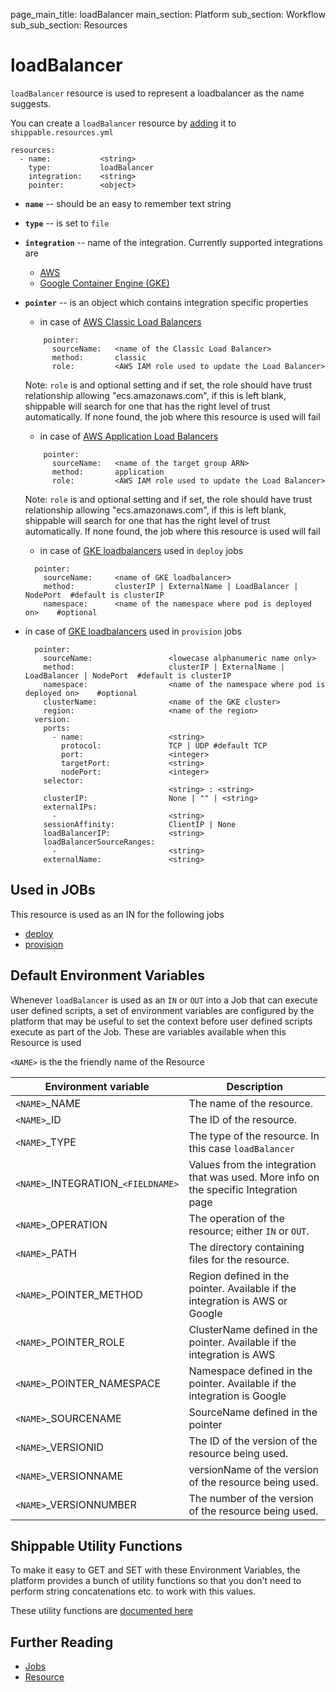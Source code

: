 page_main_title: loadBalancer
main_section: Platform
sub_section: Workflow
sub_sub_section: Resources

# loadBalancer
`loadBalancer` resource is used to represent a loadbalancer as the name suggests.

You can create a `loadBalancer` resource by [adding](/platform/tutorial/workflow/howto-crud-resource#adding) it to `shippable.resources.yml`

```
resources:
  - name: 			<string>
    type: 			loadBalancer
    integration: 	<string>
    pointer:		<object>
```

* **`name`** -- should be an easy to remember text string

* **`type`** -- is set to `file`

* **`integration`** -- name of the integration. Currently supported integrations are
	* [AWS](/platform/integration/aws)
	* [Google Container Engine (GKE)](/platform/integration/gke)

* **`pointer`** -- is an object which contains integration specific properties
	* in case of [AWS Classic Load Balancers](https://aws.amazon.com/elasticloadbalancing/classicloadbalancer/)

	```
	    pointer:
	      sourceName: 	<name of the Classic Load Balancer>
	      method: 		classic
	      role: 		<AWS IAM role used to update the Load Balancer>

	```

	Note: `role` is and optional setting and if set, the role should have trust relationship allowing "ecs.amazonaws.com", if this is left blank, shippable will search for one that has the right level of trust automatically. If none found, the job where this resource is used will fail

	* in case of [AWS Application Load Balancers](https://aws.amazon.com/elasticloadbalancing/applicationloadbalancer/)

	```
	    pointer:
	      sourceName: 	<name of the target group ARN>
	      method: 		application
	      role: 		<AWS IAM role used to update the Load Balancer>

	```
	Note: `role` is and optional setting and if set, the role should have trust relationship allowing "ecs.amazonaws.com", if this is left blank, shippable will search for one that has the right level of trust automatically. If none found, the job where this resource is used will fail

	* in case of [GKE loadbalancers](https://kubernetes.io/docs/user-guide/services/) used in `deploy` jobs

	```
	  pointer:
		sourceName: 	<name of GKE loadbalancer>
		method: 		clusterIP | ExternalName | LoadBalancer | NodePort  #default is clusterIP
		namespace: 		<name of the namespace where pod is deployed on>    #optional
	```

* in case of [GKE loadbalancers](https://kubernetes.io/docs/user-guide/services/) used in `provision` jobs

	```
	  pointer:
		sourceName: 				<lowecase alphanumeric name only>
		method: 					clusterIP | ExternalName | LoadBalancer | NodePort  #default is clusterIP
		namespace: 					<name of the namespace where pod is deployed on>    #optional
		clusterName: 				<name of the GKE cluster>
		region: 					<name of the region>
	  version:
	    ports:
	      - name: 					<string>
	        protocol: 				TCP | UDP #default TCP
	        port: 					<integer>
	        targetPort: 			<string>
	        nodePort: 				<integer>
	    selector:
	    							<string> : <string>
	    clusterIP: 					None | "" | <string>
	    externalIPs:
	      - 						<string>
	    sessionAffinity: 			ClientIP | None
	    loadBalancerIP: 			<string>
	    loadBalancerSourceRanges:
	      - 						<string>
	    externalName: 				<string>
	```

## Used in JOBs
This resource is used as an IN for the following jobs

* [deploy](/platform/workflow/job/deploy/)
* [provision](/platform/workflow/job/provision/)

## Default Environment Variables
Whenever `loadBalancer` is used as an `IN` or `OUT` into a Job that can execute user defined scripts, a set of environment variables are configured by the platform that may be useful to set the context before user defined scripts execute as part of the Job. These are variables available when this Resource is used

`<NAME>` is the the friendly name of the Resource

| Environment variable						| Description                         |
| ------------- 								|------------------------------------ |
| `<NAME>`\_NAME 							| The name of the resource. |
| `<NAME>`\_ID 								| The ID of the resource. |
| `<NAME>`\_TYPE 							| The type of the resource. In this case `loadBalancer`|
| `<NAME>`\_INTEGRATION\_`<FIELDNAME>`	| Values from the integration that was used. More info on the specific Integration page|
| `<NAME>`\_OPERATION 						| The operation of the resource; either `IN` or `OUT`. |
| `<NAME>`\_PATH 							| The directory containing files for the resource. |
| `<NAME>`\_POINTER\_METHOD 				| Region defined in the pointer. Available if the integration is AWS or Google |
| `<NAME>`\_POINTER\_ROLE 					| ClusterName defined in the pointer. Available if the integration is AWS |
| `<NAME>`\_POINTER\_NAMESPACE 			| Namespace defined in the pointer. Available if the integration is Google |
| `<NAME>`\_SOURCENAME    					| SourceName defined in the pointer |
| `<NAME>`\_VERSIONID    					| The ID of the version of the resource being used. |
| `<NAME>`\_VERSIONNAME						| versionName of the version of the resource being used. |
| `<NAME>`\_VERSIONNUMBER 					| The number of the version of the resource being used. |

## Shippable Utility Functions
To make it easy to GET and SET with these Environment Variables, the platform provides a bunch of utility functions so that you don't need to perform string concatenations etc. to work with this values.

These utility functions are [documented here]()

## Further Reading
* [Jobs](/platform/workflow/job/overview)
* [Resource](/platform/workflow/resource/overview)
